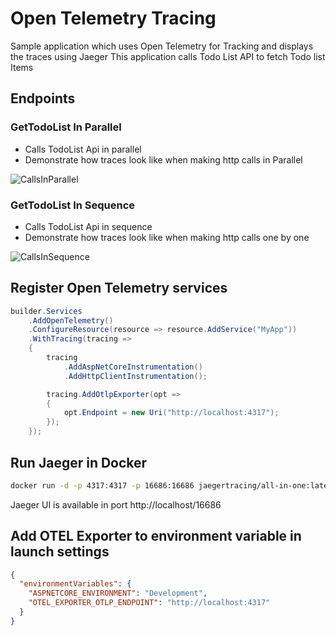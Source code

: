# Open Telemetry Tracing

Sample application which uses Open Telemetry for Tracking and displays the traces using Jaeger
This application calls Todo List API to fetch Todo list Items
## Endpoints


### GetTodoList In Parallel
* Calls TodoList Api in parallel
* Demonstrate how traces look like when making http calls in Parallel

![CallsInParallel](CallsInParallel.png)

### GetTodoList In Sequence
* Calls TodoList Api in sequence
* Demonstrate how traces look like when making http calls one by one

![CallsInSequence](CallsInSequence.png)


## Register Open Telemetry services

```csharp
builder.Services
    .AddOpenTelemetry()
    .ConfigureResource(resource => resource.AddService("MyApp"))
    .WithTracing(tracing =>
    {
        tracing
            .AddAspNetCoreInstrumentation()
            .AddHttpClientInstrumentation();

        tracing.AddOtlpExporter(opt =>
        {
            opt.Endpoint = new Uri("http://localhost:4317");
        });
    });
```

## Run Jaeger in Docker
```bash
docker run -d -p 4317:4317 -p 16686:16686 jaegertracing/all-in-one:latest
```
Jaeger UI is available in port http://localhost/16686

## Add OTEL Exporter to environment variable in launch settings

```json
{
  "environmentVariables": {
    "ASPNETCORE_ENVIRONMENT": "Development",
    "OTEL_EXPORTER_OTLP_ENDPOINT": "http://localhost:4317"
  }
}
```




